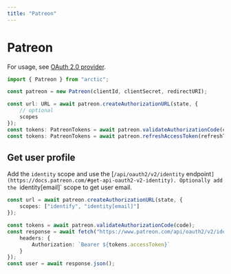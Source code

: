 ```yaml
---
title: "Patreon"
---
```


# Patreon

For usage, see [OAuth 2.0 provider](/guides/oauth2).

```ts
import { Patreon } from "arctic";

const patreon = new Patreon(clientId, clientSecret, redirectURI);
```

```ts
const url: URL = await patreon.createAuthorizationURL(state, {
	// optional
	scopes
});
const tokens: PatreonTokens = await patreon.validateAuthorizationCode(code);
const tokens: PatreonTokens = await patreon.refreshAccessToken(refreshToken);
```

## Get user profile

Add the `identity` scope and use the [`/api/oauth2/v2/identity` endpoint`](https://docs.patreon.com/#get-api-oauth2-v2-identity). Optionally add the `identity[email]` scope to get user email.

```ts
const url = await patreon.createAuthorizationURL(state, {
	scopes: ["identify", "identity[email]"]
});
```

```ts
const tokens = await patreon.validateAuthorizationCode(code);
const response = await fetch("https://www.patreon.com/api/oauth2/v2/identity", {
	headers: {
		Authorization: `Bearer ${tokens.accessToken}`
	}
});
const user = await response.json();
```
